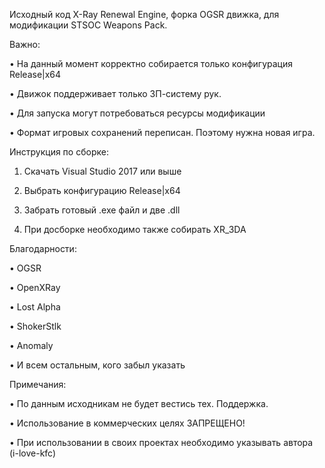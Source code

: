 Исходный код X-Ray Renewal Engine, форка OGSR движка, для модификации STSOC Weapons Pack.


Важно:

• На данный момент корректно собирается только конфигурация Release|x64

• Движок поддерживает только ЗП-систему рук.

• Для запуска могут потребоваться ресурсы модификации

• Формат игровых сохранений переписан. Поэтому нужна новая игра.



Инструкция по сборке:

1) Скачать Visual Studio 2017 или выше

2) Выбрать конфигурацию Release|x64

3) Забрать готовый .exe файл и две .dll

4) При досборке необходимо также собирать XR_3DA



Благодарности:

• OGSR

• OpenXRay

• Lost Alpha

• ShokerStlk

• Anomaly

• И всем остальным, кого забыл указать



Примечания:

• По данным исходникам не будет вестись тех. Поддержка.

• Использование в коммерческих целях ЗАПРЕЩЕНО!

• При использовании в своих проектах необходимо указывать автора (i-love-kfc)
